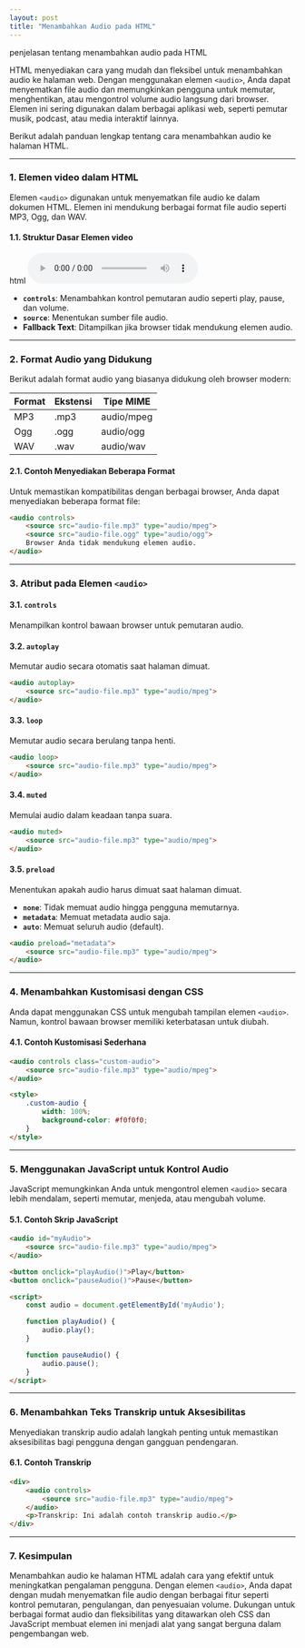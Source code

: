 ```yaml
---
layout: post
title: "Menambahkan Audio pada HTML"
---
```


penjelasan tentang menambahkan audio pada HTML

HTML menyediakan cara yang mudah dan fleksibel untuk menambahkan audio ke halaman web. Dengan menggunakan elemen `<audio>`, Anda dapat menyematkan file audio dan memungkinkan pengguna untuk memutar, menghentikan, atau mengontrol volume audio langsung dari browser. Elemen ini sering digunakan dalam berbagai aplikasi web, seperti pemutar musik, podcast, atau media interaktif lainnya.

Berikut adalah panduan lengkap tentang cara menambahkan audio ke halaman HTML.

---

### **1. Elemen video dalam HTML**

Elemen `<audio>` digunakan untuk menyematkan file audio ke dalam dokumen HTML. Elemen ini mendukung berbagai format file audio seperti MP3, Ogg, dan WAV.

#### **1.1. Struktur Dasar Elemen video**

html
<audio controls>
  <source src="\assets\oudio\podcast-intro-263734.mp3" type="audio/mpeg">
  <source src="/assets/oudio/podcast-intro-263734.ogg" type="audio/ogg">
  Browser kamu tidak mendukung pemutar audio.
</audio>

* **`controls`**: Menambahkan kontrol pemutaran audio seperti play, pause, dan volume.
* **`source`**: Menentukan sumber file audio.
* **Fallback Text**: Ditampilkan jika browser tidak mendukung elemen audio.

---

### **2. Format Audio yang Didukung**

Berikut adalah format audio yang biasanya didukung oleh browser modern:

| Format | Ekstensi | Tipe MIME  |
| ------ | -------- | ---------- |
| MP3    | .mp3     | audio/mpeg |
| Ogg    | .ogg     | audio/ogg  |
| WAV    | .wav     | audio/wav  |

#### **2.1. Contoh Menyediakan Beberapa Format**

Untuk memastikan kompatibilitas dengan berbagai browser, Anda dapat menyediakan beberapa format file:

```html
<audio controls>
    <source src="audio-file.mp3" type="audio/mpeg">
    <source src="audio-file.ogg" type="audio/ogg">
    Browser Anda tidak mendukung elemen audio.
</audio>
```

---

### **3. Atribut pada Elemen `<audio>`**

#### **3.1. `controls`**

Menampilkan kontrol bawaan browser untuk pemutaran audio.

#### **3.2. `autoplay`**

Memutar audio secara otomatis saat halaman dimuat.

```html
<audio autoplay>
    <source src="audio-file.mp3" type="audio/mpeg">
</audio>
```

#### **3.3. `loop`**

Memutar audio secara berulang tanpa henti.

```html
<audio loop>
    <source src="audio-file.mp3" type="audio/mpeg">
</audio>
```

#### **3.4. `muted`**

Memulai audio dalam keadaan tanpa suara.

```html
<audio muted>
    <source src="audio-file.mp3" type="audio/mpeg">
</audio>
```

#### **3.5. `preload`**

Menentukan apakah audio harus dimuat saat halaman dimuat.

* **`none`**: Tidak memuat audio hingga pengguna memutarnya.
* **`metadata`**: Memuat metadata audio saja.
* **`auto`**: Memuat seluruh audio (default).

```html
<audio preload="metadata">
    <source src="audio-file.mp3" type="audio/mpeg">
</audio>
```

---

### **4. Menambahkan Kustomisasi dengan CSS**

Anda dapat menggunakan CSS untuk mengubah tampilan elemen `<audio>`. Namun, kontrol bawaan browser memiliki keterbatasan untuk diubah.

#### **4.1. Contoh Kustomisasi Sederhana**

```html
<audio controls class="custom-audio">
    <source src="audio-file.mp3" type="audio/mpeg">
</audio>

<style>
    .custom-audio {
        width: 100%;
        background-color: #f0f0f0;
    }
</style>
```

---

### **5. Menggunakan JavaScript untuk Kontrol Audio**

JavaScript memungkinkan Anda untuk mengontrol elemen `<audio>` secara lebih mendalam, seperti memutar, menjeda, atau mengubah volume.

#### **5.1. Contoh Skrip JavaScript**

```html
<audio id="myAudio">
    <source src="audio-file.mp3" type="audio/mpeg">
</audio>

<button onclick="playAudio()">Play</button>
<button onclick="pauseAudio()">Pause</button>

<script>
    const audio = document.getElementById('myAudio');

    function playAudio() {
        audio.play();
    }

    function pauseAudio() {
        audio.pause();
    }
</script>
```

---

### **6. Menambahkan Teks Transkrip untuk Aksesibilitas**

Menyediakan transkrip audio adalah langkah penting untuk memastikan aksesibilitas bagi pengguna dengan gangguan pendengaran.

#### **6.1. Contoh Transkrip**

```html
<div>
    <audio controls>
        <source src="audio-file.mp3" type="audio/mpeg">
    </audio>
    <p>Transkrip: Ini adalah contoh transkrip audio.</p>
</div>
```

---

### **7. Kesimpulan**

Menambahkan audio ke halaman HTML adalah cara yang efektif untuk meningkatkan pengalaman pengguna. Dengan elemen `<audio>`, Anda dapat dengan mudah menyematkan file audio dengan berbagai fitur seperti kontrol pemutaran, pengulangan, dan penyesuaian volume. Dukungan untuk berbagai format audio dan fleksibilitas yang ditawarkan oleh CSS dan JavaScript membuat elemen ini menjadi alat yang sangat berguna dalam pengembangan web.
